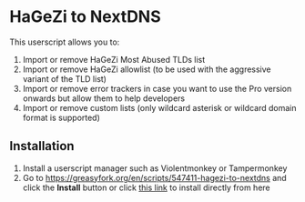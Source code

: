 # HaGeZi to NextDNS

This userscript allows you to:

1. Import or remove HaGeZi Most Abused TLDs list
2. Import or remove HaGeZi allowlist (to be used with the aggressive variant of the TLD list)
3. Import or remove error trackers in case you want to use the Pro version onwards but allow them to help developers
4. Import or remove custom lists (only wildcard asterisk or wildcard domain format is supported)

## Installation

1. Install a userscript manager such as Violentmonkey or Tampermonkey
2. Go to <https://greasyfork.org/en/scripts/547411-hagezi-to-nextdns> and click the **Install** button or click [this link](https://raw.githubusercontent.com/vietthedev/hagezi-to-nextdns/refs/heads/main/Hagezi%20to%20NextDNS.user.js) to install directly from here
